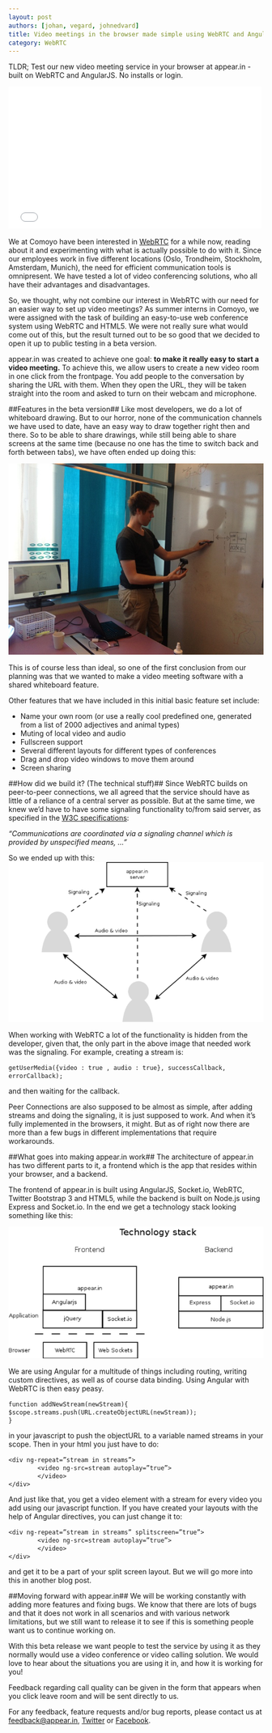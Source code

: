 ```yaml
---
layout: post
authors: [johan, vegard, johnedvard]
title: Video meetings in the browser made simple using WebRTC and AngularJS
category: WebRTC
---
```


TLDR; Test our new video meeting service in your browser at appear.in - built on WebRTC and AngularJS. No installs or login.

<object width="500" height="281"><param name="movie" value="//www.youtube.com/v/FWPNQAoatvg?hl=en_US&amp;version=3"></param><param name="allowFullScreen" value="true"></param><param name="allowscriptaccess" value="always"></param><embed src="//www.youtube.com/v/FWPNQAoatvg?hl=en_US&amp;version=3" type="application/x-shockwave-flash" width="500" height="281" allowscriptaccess="always" allowfullscreen="true"></embed></object>

We at Comoyo have been interested in [WebRTC](http://www.w3.org) for a while now, reading about it and experimenting with what is actually possible to do with it. Since our employees work in five different locations (Oslo, Trondheim, Stockholm, Amsterdam, Munich), the need for efficient communication tools is omnipresent. We have tested a lot of video conferencing solutions, who all have their advantages and disadvantages. 

So, we thought, why not combine our interest in WebRTC with our need for an easier way to set up video meetings? As summer interns in Comoyo, we were assigned with the task of building an easy-to-use web conference system using WebRTC and HTML5. We were not really sure what would come out of this, but the result turned out to be so good that we decided to open it up to public testing in a beta version.

appear.in was created to achieve one goal: **to make it really easy to start a video meeting.** To achieve this, we allow users to create a new video room in one click from the frontpage. You add people to the conversation by sharing the URL with them. When they open the URL, they will be taken straight into the room and asked to turn on their webcam and microphone. 

##Features in the beta version##
Like most developers, we do a lot of whiteboard drawing. But to our horror, none of the communication channels we have used to date, have an easy way to draw together right then and there. So to be able to share drawings, while still being able to share screens at the same time (because no one has the time to switch back and forth between tabs), we have often ended up doing this:

<img src="/assets/img/posts/appear-in/whiteboard.JPG" alt="Manual whiteboard drawing in video conference">

This is of course less than ideal, so one of the first conclusion from our planning was that we wanted to make a video meeting software with a shared whiteboard feature.

Other features that we have included in this initial basic feature set include: 
- Name your own room (or use a really cool predefined one, generated from a list of 2000 adjectives and animal types)
- Muting of local video and audio
- Fullscreen support
- Several different layouts for different types of conferences
- Drag and drop video windows to move them around
- Screen sharing

##How did we build it? (The technical stuff)## 
Since WebRTC builds on peer-to-peer connections, we all agreed that the service should have as little of a reliance of a central server as possible. But at the same time, we knew we’d have to have some signaling functionality to/from said server, as specified in the [W3C specifications](http://www.w3.org/TR/webrtc/): 

<cite>“Communications are coordinated via a signaling channel which is provided by unspecified means, …”</cite>

So we ended up with this:
<img src="/assets/img/posts/appear-in/simple.png" alt="signaling drawing appear.in">

When working with WebRTC a lot of the functionality is hidden from the developer, given that, the only part in the above image that needed work was the signaling. For example, creating a stream is:

	getUserMedia({video : true , audio : true}, successCallback, errorCallback);

and then waiting for the callback.

Peer Connections are also supposed to be almost as simple, after adding streams and doing the signaling, it is just supposed to work. And when it’s fully implemented in the browsers, it might. But as of right now there are more than a few bugs in different implementations that require workarounds.

##What goes into making appear.in work##
The architecture of appear.in has two different parts to it, a frontend which is the app that resides within your browser, and a backend.

The frontend of appear.in is built using AngularJS, Socket.io, WebRTC, Twitter Bootstrap 3 and HTML5, while the backend is built on Node.js using Express and Socket.io. In the end we get a technology stack looking something like this:

<img src="/assets/img/posts/appear-in/techstack.png" alt="architecture drawing appear.in">

We are using Angular for a multitude of things including routing, writing custom directives, as well as of course data binding. Using Angular with WebRTC is then easy peasy.

	function addNewStream(newStream){
	$scope.streams.push(URL.createObjectURL(newStream));
	}

in your javascript to push the objectURL to a variable named streams in your scope. Then in your html you just have to do:

	<div ng-repeat=”stream in streams”>
			<video ng-src=stream autoplay=”true”>
			</video>
	</div>

And just like that, you get a video element with a stream for every video you add using our javascript function. If you have created your layouts with the help of Angular directives, you can just change it to:

	<div ng-repeat=”stream in streams” splitscreen=”true”>
			<video ng-src=stream autoplay=”true”>
			</video>
	</div>

and get it to be a part of your split screen layout. But we will go more into this in another blog post. 

##Moving forward with appear.in##
We will be working constantly with adding more features and fixing bugs. We know that there are lots of bugs and that it does not work in all scenarios and with various network limitations, but we still want to release it to see if this is something people want us to continue working on. 

With this beta release we want people to test the service by using it as they normally would use a video conference or video calling solution. We would love to hear about the situations you are using it in, and how it is working for you! 

Feedback regarding call quality can be given in the form that appears when you click leave room and will be sent directly to us. 

For any feedback, feature requests and/or bug reports, please contact us at [feedback@appear.in](mailto:feedback@appear.in), [Twitter](https://twitter.com/appear_in) or [Facebook](https://www.facebook.com/appear.in.video). 
 